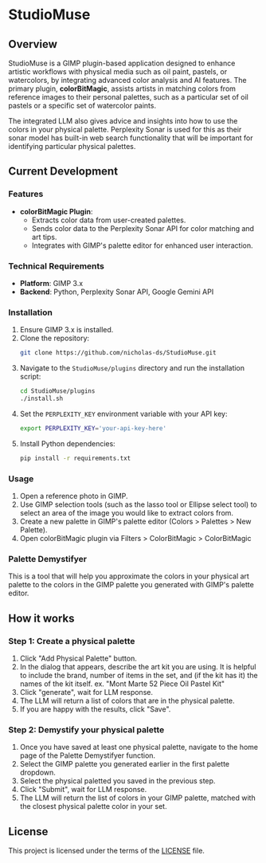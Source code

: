 # StudioMuse

## Overview

StudioMuse is a GIMP plugin-based application designed to enhance artistic workflows with physical media such as oil paint, pastels, or watercolors, by integrating advanced color analysis and AI features. The primary plugin, **colorBitMagic**, assists artists in matching colors from reference images to their personal palettes, such as a particular set of oil pastels or a specific set of watercolor paints.

The integrated LLM also gives advice and insights into how to use the colors in your physical palette. Perplexity Sonar is used for this as their sonar model has built-in web search functionality that will be important for identifying particular physical palettes.

## Current Development

### Features

- **colorBitMagic Plugin**:
  - Extracts color data from user-created palettes.
  - Sends color data to the Perplexity Sonar API for color matching and art tips.
  - Integrates with GIMP's palette editor for enhanced user interaction.

### Technical Requirements

- **Platform**: GIMP 3.x
- **Backend**: Python, Perplexity Sonar API, Google Gemini API

### Installation

1. Ensure GIMP 3.x is installed.
2. Clone the repository:
   ```bash
   git clone https://github.com/nicholas-ds/StudioMuse.git
   ```
3. Navigate to the `StudioMuse/plugins` directory and run the installation script:
   ```bash
   cd StudioMuse/plugins
   ./install.sh
   ```
4. Set the `PERPLEXITY_KEY` environment variable with your API key:
   ```bash
   export PERPLEXITY_KEY='your-api-key-here'
   ```
5. Install Python dependencies:
   ```bash
   pip install -r requirements.txt
   ```

### Usage

1. Open a reference photo in GIMP.
2. Use GIMP selection tools (such as the lasso tool or Ellipse select tool) to select an area of the image you would like to extract colors from.
3. Create a new palette in GIMP's palette editor (Colors > Palettes > New Palette).
4. Open colorBitMagic plugin via Filters > ColorBitMagic > ColorBitMagic

### Palette Demystifyer

This is a tool that will help you approximate the colors in your physical art palette to the colors in the GIMP palette you generated with GIMP's palette editor.

## How it works

### Step 1: Create a physical palette

1. Click "Add Physical Palette" button.
2. In the dialog that appears, describe the art kit you are using. It is helpful to include the brand, number of items in the set, and (if the kit has it) the names of the kit itself.
 ex. "Mont Marte 52 Piece Oil Pastel Kit"
3. Click "generate", wait for LLM response.
4. The LLM will return a list of colors that are in the physical palette.
5. If you are happy with the results, click "Save".

### Step 2: Demystify your physical palette

1. Once you have saved at least one physical palette, navigate to the home page of the Palette Demystifyer function.
2. Select the GIMP palette you generated earlier in the first palette dropdown.
3. Select the physical paletted you saved in the previous step.
4. Click "Submit", wait for LLM response.
5. The LLM will return the list of colors in your GIMP palette, matched with the closest physical palette color in your set.




## License

This project is licensed under the terms of the [LICENSE](LICENSE) file.

